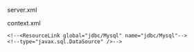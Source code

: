 server.xml

<GlobalNamingResources>
    <!-- Editable user database that can also be used by
         UserDatabaseRealm to authenticate users
    -->
    <Resource name="UserDatabase" auth="Container"
              type="org.apache.catalina.UserDatabase"
              description="User database that can be updated and saved"
              factory="org.apache.catalina.users.MemoryUserDatabaseFactory"
              pathname="conf/tomcat-users.xml" />
       <!--  <Resource name="jdbc/Oracle"
                auth="Container"
                type="javax.sql.DataSource"
                factory="org.apache.tomcat.jdbc.pool.DataSourceFactory"
                maxActive="100"
                minIdle="10"
                maxWait="10000"
                initialSize="10"
                validationQuery="SELECT 1 FROM DUAL"
                driverClassName="oracle.jdbc.driver.OracleDriver"
                defaultAutoCommit="false"
                username="C##APPLE6268"
                password="rave6268"
                url="jdbc:oracle:thin:@localhost:1521/ORCL" /> -->
				<!-- <Resource name="jdbc/Oracle"
				                auth="Container"
				                type="javax.sql.DataSource"
				                factory="org.apache.tomcat.jdbc.pool.DataSourceFactory"
				                maxActive="100"
				                minIdle="10"
				                maxWait="10000"
				                initialSize="10"
				                validationQuery="SELECT 1 FROM DUAL"
				                driverClassName="oracle.jdbc.driver.OracleDriver"
				                defaultAutoCommit="false"
				                username="schuser"
				                password="schuser"
				                url="jdbc:oracle:thin:@118.219.7.137:1521:SCHORA" /> -->
      <!--<Resource name="jdbc/Mysql"-->
                <!--auth="Container"-->
                <!--type="javax.sql.DataSource"-->
                <!--factory="org.apache.tomcat.jdbc.pool.DataSourceFactory"-->
                <!--maxActive="100"-->
                <!--minIdle="10"-->
                <!--maxWait="10000"-->
                <!--initialSize="10"-->
                <!--validationQuery="SELECT 1 FROM DUAL"-->
                <!--driverClassName="com.mysql.jdbc.Driver"-->
                <!--defaultAutoCommit="false"-->
                <!--username="root"-->
                <!--password="rave6268"-->
                <!--url="jdbc:mysql://localhost:3306/test" />-->

  </GlobalNamingResources>
  
  
  
  
  
  
  
  
  
  
context.xml

<!-- <ResourceLink global="jdbc/Oracle" name="jdbc/Oracle"
    type="javax.sql.DataSource" />  -->
    <!--<ResourceLink global="jdbc/Mysql" name="jdbc/Mysql"-->
    <!--type="javax.sql.DataSource" />-->
